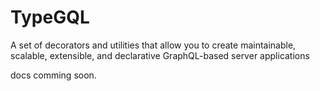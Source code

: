 # TypeGQL
A set of decorators and utilities that allow you to create maintainable, scalable, extensible, and declarative GraphQL-based server applications

docs comming soon.